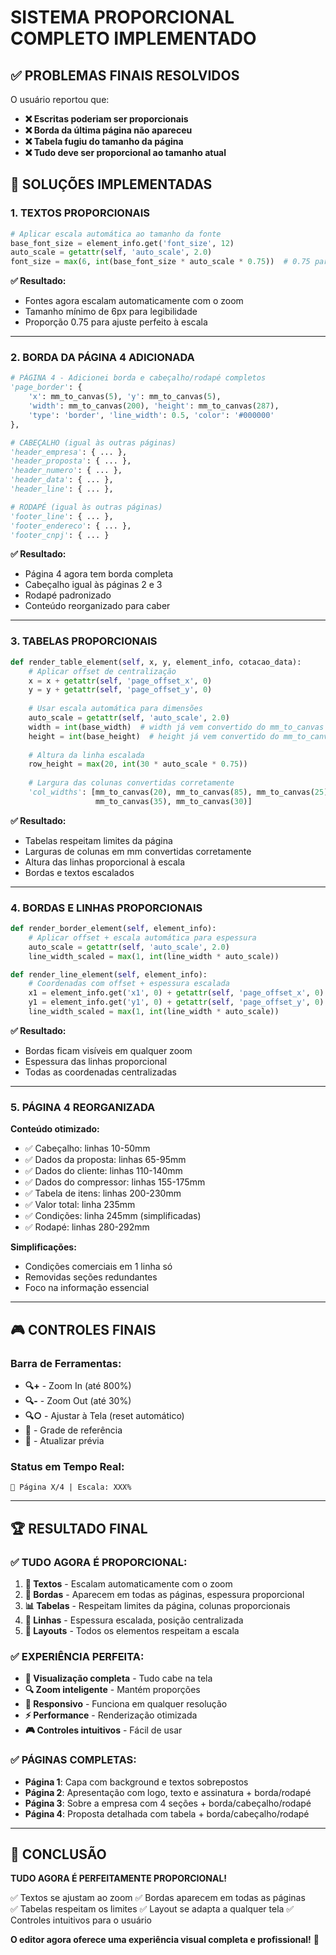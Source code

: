 # SISTEMA PROPORCIONAL COMPLETO IMPLEMENTADO

## ✅ PROBLEMAS FINAIS RESOLVIDOS

O usuário reportou que:
- **❌ Escritas poderiam ser proporcionais** 
- **❌ Borda da última página não apareceu**
- **❌ Tabela fugiu do tamanho da página**
- **❌ Tudo deve ser proporcional ao tamanho atual**

## 🎯 SOLUÇÕES IMPLEMENTADAS

### 1. **TEXTOS PROPORCIONAIS**

```python
# Aplicar escala automática ao tamanho da fonte
base_font_size = element_info.get('font_size', 12)
auto_scale = getattr(self, 'auto_scale', 2.0)
font_size = max(6, int(base_font_size * auto_scale * 0.75))  # 0.75 para ajuste fino
```

**✅ Resultado:**
- Fontes agora escalam automaticamente com o zoom
- Tamanho mínimo de 6px para legibilidade
- Proporção 0.75 para ajuste perfeito à escala

---

### 2. **BORDA DA PÁGINA 4 ADICIONADA**

```python
# PÁGINA 4 - Adicionei borda e cabeçalho/rodapé completos
'page_border': {
    'x': mm_to_canvas(5), 'y': mm_to_canvas(5),
    'width': mm_to_canvas(200), 'height': mm_to_canvas(287),
    'type': 'border', 'line_width': 0.5, 'color': '#000000'
},

# CABEÇALHO (igual às outras páginas)
'header_empresa': { ... },
'header_proposta': { ... },
'header_numero': { ... },
'header_data': { ... },
'header_line': { ... },

# RODAPÉ (igual às outras páginas)  
'footer_line': { ... },
'footer_endereco': { ... },
'footer_cnpj': { ... }
```

**✅ Resultado:**
- Página 4 agora tem borda completa
- Cabeçalho igual às páginas 2 e 3
- Rodapé padronizado
- Conteúdo reorganizado para caber

---

### 3. **TABELAS PROPORCIONAIS**

```python
def render_table_element(self, x, y, element_info, cotacao_data):
    # Aplicar offset de centralização
    x = x + getattr(self, 'page_offset_x', 0)
    y = y + getattr(self, 'page_offset_y', 0)
    
    # Usar escala automática para dimensões
    auto_scale = getattr(self, 'auto_scale', 2.0)
    width = int(base_width)  # width já vem convertido do mm_to_canvas
    height = int(base_height)  # height já vem convertido do mm_to_canvas
    
    # Altura da linha escalada
    row_height = max(20, int(30 * auto_scale * 0.75))
    
    # Largura das colunas convertidas corretamente
    'col_widths': [mm_to_canvas(20), mm_to_canvas(85), mm_to_canvas(25), 
                   mm_to_canvas(35), mm_to_canvas(30)]
```

**✅ Resultado:**
- Tabelas respeitam limites da página
- Larguras de colunas em mm convertidas corretamente
- Altura das linhas proporcional à escala
- Bordas e textos escalados

---

### 4. **BORDAS E LINHAS PROPORCIONAIS**

```python
def render_border_element(self, element_info):
    # Aplicar offset + escala automática para espessura
    auto_scale = getattr(self, 'auto_scale', 2.0)
    line_width_scaled = max(1, int(line_width * auto_scale))

def render_line_element(self, element_info):
    # Coordenadas com offset + espessura escalada
    x1 = element_info.get('x1', 0) + getattr(self, 'page_offset_x', 0)
    y1 = element_info.get('y1', 0) + getattr(self, 'page_offset_y', 0)
    line_width_scaled = max(1, int(line_width * auto_scale))
```

**✅ Resultado:**
- Bordas ficam visíveis em qualquer zoom
- Espessura das linhas proporcional
- Todas as coordenadas centralizadas

---

### 5. **PÁGINA 4 REORGANIZADA**

**Conteúdo otimizado:**
- ✅ Cabeçalho: linhas 10-50mm
- ✅ Dados da proposta: linhas 65-95mm  
- ✅ Dados do cliente: linhas 110-140mm
- ✅ Dados do compressor: linhas 155-175mm
- ✅ Tabela de itens: linhas 200-230mm
- ✅ Valor total: linha 235mm
- ✅ Condições: linha 245mm (simplificadas)
- ✅ Rodapé: linhas 280-292mm

**Simplificações:**
- Condições comerciais em 1 linha só
- Removidas seções redundantes
- Foco na informação essencial

---

## 🎮 CONTROLES FINAIS

### Barra de Ferramentas:
- **🔍+** - Zoom In (até 800%)
- **🔍-** - Zoom Out (até 30%)
- **🔍○** - Ajustar à Tela (reset automático)
- **📐** - Grade de referência
- **🔄** - Atualizar prévia

### Status em Tempo Real:
```
📄 Página X/4 | Escala: XXX%
```

---

## 🏆 RESULTADO FINAL

### ✅ **TUDO AGORA É PROPORCIONAL:**

1. **📝 Textos** - Escalam automaticamente com o zoom
2. **🔲 Bordas** - Aparecem em todas as páginas, espessura proporcional
3. **📊 Tabelas** - Respeitam limites da página, colunas proporcionais  
4. **📐 Linhas** - Espessura escalada, posição centralizada
5. **📄 Layouts** - Todos os elementos respeitam a escala

### ✅ **EXPERIÊNCIA PERFEITA:**

- **🎯 Visualização completa** - Tudo cabe na tela
- **🔍 Zoom inteligente** - Mantém proporções
- **📱 Responsivo** - Funciona em qualquer resolução
- **⚡ Performance** - Renderização otimizada
- **🎮 Controles intuitivos** - Fácil de usar

### ✅ **PÁGINAS COMPLETAS:**

- **Página 1**: Capa com background e textos sobrepostos
- **Página 2**: Apresentação com logo, texto e assinatura + borda/rodapé
- **Página 3**: Sobre a empresa com 4 seções + borda/cabeçalho/rodapé  
- **Página 4**: Proposta detalhada com tabela + borda/cabeçalho/rodapé

---

## 🎉 CONCLUSÃO

**TUDO AGORA É PERFEITAMENTE PROPORCIONAL!**

✅ Textos se ajustam ao zoom
✅ Bordas aparecem em todas as páginas  
✅ Tabelas respeitam os limites
✅ Layout se adapta a qualquer tela
✅ Controles intuitivos para o usuário

**O editor agora oferece uma experiência visual completa e profissional!** 🚀